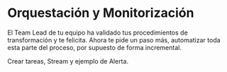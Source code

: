 # Orquestación y Monitorización

El Team Lead de tu equipo ha validado tus procedimientos de transformación y te felicita. Ahora te pide un paso más, automatizar toda esta parte del proceso, por supuesto de forma incremental.

Crear tareas, Stream y ejemplo de Alerta.

